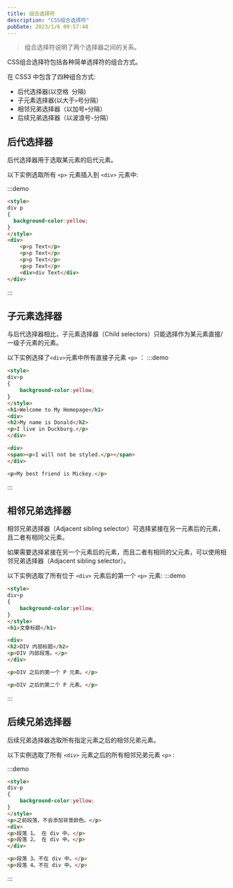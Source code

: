 ```yaml
---
title: 组合选择符
description: "CSS组合选择符"
pubDate: 2023/1/6 09:57:48
---
```


> 	组合选择符说明了两个选择器之间的关系。

CSS组合选择符包括各种简单选择符的组合方式。

在 CSS3 中包含了四种组合方式:

- 后代选择器(以空格` `分隔)
- 子元素选择器(以大于`>`号分隔）
- 相邻兄弟选择器（以加号`+`分隔）
- 后续兄弟选择器（以波浪号`~`分隔）

## 后代选择器

后代选择器用于选取某元素的后代元素。

以下实例选取所有 `<p>` 元素插入到 `<div>` 元素中: 

:::demo
```html
<style>
div p
{
  background-color:yellow;
}
</style>
<div>
    <p>p Text</p>
    <p>p Text</p>
    <p>p Text</p>
    <p>p Text</p>
    <div>div Text</div>
</div>
```
:::

## 子元素选择器
与后代选择器相比，子元素选择器（Child selectors）只能选择作为某元素直接/一级子元素的元素。

以下实例选择了`<div>`元素中所有直接子元素 `<p>` ：
:::demo
```html
<style>
div>p
{
	background-color:yellow;
}
</style>
<h1>Welcome to My Homepage</h1>
<div>
<h2>My name is Donald</h2>
<p>I live in Duckburg.</p>
</div>

<div>
<span><p>I will not be styled.</p></span>
</div>

<p>My best friend is Mickey.</p>
```
:::

## 相邻兄弟选择器

相邻兄弟选择器（Adjacent sibling selector）可选择紧接在另一元素后的元素，且二者有相同父元素。

如果需要选择紧接在另一个元素后的元素，而且二者有相同的父元素，可以使用相邻兄弟选择器（Adjacent sibling selector）。

以下实例选取了所有位于 `<div>` 元素后的第一个 `<p>` 元素:
:::demo
```html
<style>
div+p
{
	background-color:yellow;
}
</style>
<h1>文章标题</h1>

<div>
<h2>DIV 内部标题</h2>
<p>DIV 内部段落。</p>
</div>

<p>DIV 之后的第一个 P 元素。</p>

<p>DIV 之后的第二个 P 元素。</p>
```
:::

## 后续兄弟选择器
后续兄弟选择器选取所有指定元素之后的相邻兄弟元素。

以下实例选取了所有 `<div>` 元素之后的所有相邻兄弟元素 `<p>` : 

:::demo
```html
<style>
div~p
{
	background-color:yellow;
}
</style>
<p>之前段落，不会添加背景颜色。</p>
<div>
<p>段落 1。 在 div 中。</p>
<p>段落 2。 在 div 中。</p>
</div>

<p>段落 3。不在 div 中。</p>
<p>段落 4。不在 div 中。</p>
```
:::